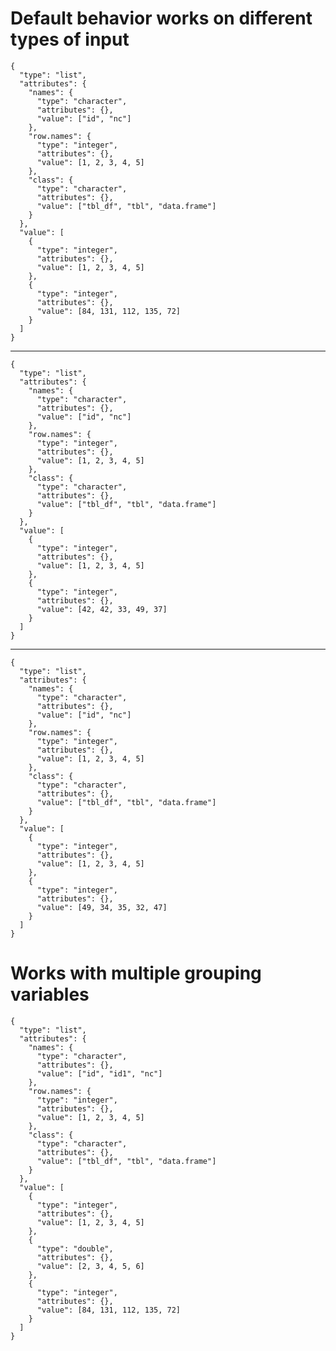 # Default behavior works on different types of input

    {
      "type": "list",
      "attributes": {
        "names": {
          "type": "character",
          "attributes": {},
          "value": ["id", "nc"]
        },
        "row.names": {
          "type": "integer",
          "attributes": {},
          "value": [1, 2, 3, 4, 5]
        },
        "class": {
          "type": "character",
          "attributes": {},
          "value": ["tbl_df", "tbl", "data.frame"]
        }
      },
      "value": [
        {
          "type": "integer",
          "attributes": {},
          "value": [1, 2, 3, 4, 5]
        },
        {
          "type": "integer",
          "attributes": {},
          "value": [84, 131, 112, 135, 72]
        }
      ]
    }

---

    {
      "type": "list",
      "attributes": {
        "names": {
          "type": "character",
          "attributes": {},
          "value": ["id", "nc"]
        },
        "row.names": {
          "type": "integer",
          "attributes": {},
          "value": [1, 2, 3, 4, 5]
        },
        "class": {
          "type": "character",
          "attributes": {},
          "value": ["tbl_df", "tbl", "data.frame"]
        }
      },
      "value": [
        {
          "type": "integer",
          "attributes": {},
          "value": [1, 2, 3, 4, 5]
        },
        {
          "type": "integer",
          "attributes": {},
          "value": [42, 42, 33, 49, 37]
        }
      ]
    }

---

    {
      "type": "list",
      "attributes": {
        "names": {
          "type": "character",
          "attributes": {},
          "value": ["id", "nc"]
        },
        "row.names": {
          "type": "integer",
          "attributes": {},
          "value": [1, 2, 3, 4, 5]
        },
        "class": {
          "type": "character",
          "attributes": {},
          "value": ["tbl_df", "tbl", "data.frame"]
        }
      },
      "value": [
        {
          "type": "integer",
          "attributes": {},
          "value": [1, 2, 3, 4, 5]
        },
        {
          "type": "integer",
          "attributes": {},
          "value": [49, 34, 35, 32, 47]
        }
      ]
    }

# Works with multiple grouping variables

    {
      "type": "list",
      "attributes": {
        "names": {
          "type": "character",
          "attributes": {},
          "value": ["id", "id1", "nc"]
        },
        "row.names": {
          "type": "integer",
          "attributes": {},
          "value": [1, 2, 3, 4, 5]
        },
        "class": {
          "type": "character",
          "attributes": {},
          "value": ["tbl_df", "tbl", "data.frame"]
        }
      },
      "value": [
        {
          "type": "integer",
          "attributes": {},
          "value": [1, 2, 3, 4, 5]
        },
        {
          "type": "double",
          "attributes": {},
          "value": [2, 3, 4, 5, 6]
        },
        {
          "type": "integer",
          "attributes": {},
          "value": [84, 131, 112, 135, 72]
        }
      ]
    }

